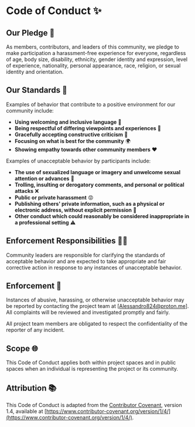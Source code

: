 # Code of Conduct ✨

## Our Pledge 🤝

As members, contributors, and leaders of this community, we pledge to make participation a harassment-free experience for everyone, regardless of age, body size, disability, ethnicity, gender identity and expression, level of experience, nationality, personal appearance, race, religion, or sexual identity and orientation.

## Our Standards 📜

Examples of behavior that contribute to a positive environment for our community include:

- **Using welcoming and inclusive language** 🌈
- **Being respectful of differing viewpoints and experiences** 🤔
- **Gracefully accepting constructive criticism** 💬
- **Focusing on what is best for the community** 🌍
- **Showing empathy towards other community members** ❤️

Examples of unacceptable behavior by participants include:

- **The use of sexualized language or imagery and unwelcome sexual attention or advances** 🚫
- **Trolling, insulting or derogatory comments, and personal or political attacks** ❌
- **Public or private harassment** 😡
- **Publishing others' private information, such as a physical or electronic address, without explicit permission** 🛑
- **Other conduct which could reasonably be considered inappropriate in a professional setting** ⚠️

## Enforcement Responsibilities 👮‍♂️

Community leaders are responsible for clarifying the standards of acceptable behavior and are expected to take appropriate and fair corrective action in response to any instances of unacceptable behavior.

## Enforcement 📅

Instances of abusive, harassing, or otherwise unacceptable behavior may be reported by contacting the project team at [Alessandro824@proton.me]. All complaints will be reviewed and investigated promptly and fairly.

All project team members are obligated to respect the confidentiality of the reporter of any incident.

## Scope 🌐

This Code of Conduct applies both within project spaces and in public spaces when an individual is representing the project or its community.

## Attribution 📚

This Code of Conduct is adapted from the [Contributor Covenant](https://www.contributor-covenant.org), version 1.4, available at [https://www.contributor-covenant.org/version/1/4/](https://www.contributor-covenant.org/version/1/4/).
